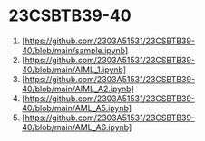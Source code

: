 # 23CSBTB39-40
1.  [https://github.com/2303A51531/23CSBTB39-40/blob/main/sample.ipynb]
2. [https://github.com/2303A51531/23CSBTB39-40/blob/main/AIML_1.ipynb]
3. [https://github.com/2303A51531/23CSBTB39-40/blob/main/AIML_A2.ipynb]
5. [https://github.com/2303A51531/23CSBTB39-40/blob/main/AML_A5.ipynb]
6. [https://github.com/2303A51531/23CSBTB39-40/blob/main/AML_A6.ipynb]
